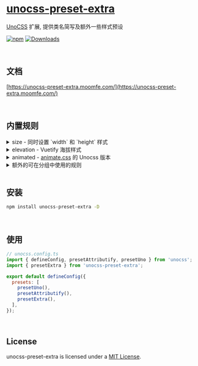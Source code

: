 # [unocss-preset-extra](https://unocss-preset-extra.moomfe.com/)

[UnoCSS](https://github.com/unocss/unocss) 扩展, 提供类名简写及额外一些样式预设

[![npm](https://img.shields.io/npm/v/unocss-preset-extra.svg)](https://www.npmjs.com/package/unocss-preset-extra)
[![Downloads](https://img.shields.io/npm/dm/unocss-preset-extra.svg)](https://www.npmjs.com/package/unocss-preset-extra)

<br>

## 文档

[https://unocss-preset-extra.moomfe.com/](https://unocss-preset-extra.moomfe.com/)

<br>

## 内置规则

<details>
  <summary>size - 同时设置 `width` 和 `height` 样式</summary>
  <br>

  ```html
  <div class="size-auto" />
  <div class="size-full" />
  <div class="min-size-1/2" />
  <div class="min-size-xs" />
  <div class="max-size-1" />
  <div class="max-size-[1px]" />
  ```

  这将生成以下 css 代码

  ```css
  .size-auto { width: auto; height: auto }
  .size-full { width: 100%; height: 100% }
  .min-size-1\/2 { min-width: 50%; min-height: 50% }
  .min-size-xs { min-width: 20rem; min-height: 20rem }
  .max-size-1 { max-width: 0.25rem; max-height: 0.25rem }
  .max-size-\[1px\] { max-width: 1px; max-height: 1px }
  ```

  <br>
</details>

<details>
  <summary>elevation - Vuetify 海拔样式</summary>
  <br>

>  1. 类名 `elevation` 可简写为 `el`
>  2. 可选的前缀 `shadow-`
>  3. 透明度支持 `(el|elevation)-(op|opacity)-(0~100)` 或 `shadow-(op|opacity)-(0~100)` 的方式

  ```html
  <!-- 正常使用 -->
  <div class="el-1" />
  <div class="elevation-2" />
  <div class="shadow-el-3" />
  <div class="shadow-elevation-4" />
  <!-- 透明度 -->
  <div class="el-5 el-op-50" />
  <div class="el-6 shadow-op-50" />
  ```

  在 [Variant Group](https://unocss.dev/transformers/variant-group) 或 [Attributify Mode](https://unocss.dev/presets/attributify) 下使用

  ```html
  <!-- Variant Group -->
  <div class="el-(1 op-50)" />
  <div class="elevation-(1 op-50)" />
  <div class="shadow-elevation-(1 op-50)" />

  <!-- Attributify Mode -->
  <div el="1 op-50" />
  <div elevation="1 op-50" />
  <div shadow-elevation="1 op-50" />
  ```

  <br>
</details>

<details>
  <summary>animated - <a href="https://animate.style" target="_blank">animate.css</a> 的 Unocss 版本</summary>
  <br>

  样式名称

  ```html
  <!-- 动画名称 ( 动画名称可在 https://animate.style 查阅, 使用时需转为 `kebabCase` 短横线隔开的格式 ) -->
  <div class="animated animated-bounce" />
  <div class="animated animated-fade-in" />
  <div class="animated animated-fade-out" />

  <!-- 动画运行次数 -->
  <div class="animated animated-bounce animated-infinite" /> <!-- 无限循环 -->
  <div class="animated animated-bounce animated-repeat-6" /> <!-- 循环 6 次 -->
  <div class="animated animated-bounce animated-repeat-666" /> <!-- 循环 666 次 -->

  <!-- 动画延迟 -->
  <div class="animated animated-bounce animated-delay-6" /> <!-- 延迟 6 毫秒 -->
  <div class="animated animated-bounce animated-delay-6s" /> <!-- 延迟 6 秒 -->
  <div class="animated animated-bounce animated-delay-6ms" /> <!-- 延迟 6 毫秒 -->

  <!-- 动画周期 -->
  <div class="animated animated-bounce animated-faster" /> <!-- 很快 -->
  <div class="animated animated-bounce animated-fast" /> <!-- 快 -->
  <div class="animated animated-bounce" /> <!-- 不设置, 默认 -->
  <div class="animated animated-bounce animated-slow" /> <!-- 慢 -->
  <div class="animated animated-bounce animated-slower" /> <!-- 很慢 -->
  <div class="animated animated-bounce animated-duration-6" /> <!-- 时长为 6 毫秒 -->
  <div class="animated animated-bounce animated-duration-6s" /> <!-- 时长为 6 秒 -->
  <div class="animated animated-bounce animated-duration-6ms" /> <!-- 时长为 6 毫秒 -->
  ```

  在 [Variant Group](https://unocss.dev/transformers/variant-group) 或 [Attributify Mode](https://unocss.dev/presets/attributify) 下使用

  ```html
  <!-- Variant Group -->
  <div class="animated-(~ bounce infinite)" />
  <div class="animated-(~ bounce faster delay-6s)" />

  <!-- Attributify Mode -->
  <div animated="~ bounce infinite" />
  <div animated="~ bounce faster delay-6s" />
  ```

  在 Vue 3 中使用

  ```html
  <Transition class="animated animated-faster" enter-active-class="animated-rotate-in" leave-active-class="animated-rotate-out" mode="out-in">
    ...
  </Transition>
  ```
</details>

<details>
  <summary>额外的可在分组中使用的规则</summary>
  <br>

  可在 [Variant Group](https://unocss.dev/transformers/variant-group) 或 [Attributify Mode](https://unocss.dev/presets/attributify) 下使用

  ```html
  <!-- 使用之前 -->
  <div class="flex-(~ col none) justify-center" />
  <div class="justify-center" flex="~ col none" />
  <!-- 使用之后 -->
  <div class="flex-(~ col none justify-center)" />
  <div flex="~ col none justify-center" />

  <!-- ↓↓↓ 以下是所有规则 ↓↓↓ -->

  <!-- (inline-)?(flex|grid)-justify-* -->
  <div class="flex-(~ justify-start)" />
  <div class="grid-(~ justify-center)" />
  <div class="inline-flex-(~ justify-between)" />
  <div class="inline-grid-(~ justify-end)" />

  <!-- (inline-)?(flex|grid)-order-* -->
  <div class="flex-(~ order-first)" />
  <div class="grid-(~ order-1)" />
  <div class="inline-flex-(~ order-2)" />
  <div class="inline-grid-(~ order-last)" />

  <!-- (inline-)?(flex|grid)-content-* -->
  <div class="flex-(~ content-start)" />
  <div class="grid-(~ content-center)" />
  <div class="inline-flex-(~ content-between)" />
  <div class="inline-grid-(~ content-end)" />

  <!-- (inline-)?(flex|grid)-items-* -->
  <div class="flex-(~ items-start)" />
  <div class="grid-(~ items-center)" />
  <div class="inline-flex-(~ items-baseline)" />
  <div class="inline-grid-(~ items-end)" />

  <!-- (inline-)?(flex|grid)-self-* -->
  <div class="flex-(~ self-start)" />
  <div class="grid-(~ self-center)" />
  <div class="inline-flex-(~ self-baseline)" />
  <div class="inline-grid-(~ self-end)" />

  <!-- (inline-)?(flex|grid)-place-content-* -->
  <div class="flex-(~ place-content-start)" />
  <div class="grid-(~ place-content-center)" />
  <div class="inline-flex-(~ place-content-between)" />
  <div class="inline-grid-(~ place-content-end)" />

  <!-- (inline-)?(flex|grid)-place-items-* -->
  <div class="flex-(~ place-items-start)" />
  <div class="grid-(~ place-items-center)" />
  <div class="inline-flex-(~ place-items-stretch)" />
  <div class="inline-grid-(~ place-items-end)" />

  <!-- (inline-)?(flex|grid)-place-self-* -->
  <div class="flex-(~ place-self-start)" />
  <div class="grid-(~ place-self-center)" />
  <div class="inline-flex-(~ place-self-stretch)" />
  <div class="inline-grid-(~ place-self-end)" />
  ```
</details>

<br>

## 安装

```bash
npm install unocss-preset-extra -D
```

<br>

## 使用

```js
// unocss.config.ts
import { defineConfig, presetAttributify, presetUno } from 'unocss';
import { presetExtra } from 'unocss-preset-extra';

export default defineConfig({
  presets: [
    presetUno(),
    presetAttributify(),
    presetExtra(),
  ],
});
```

<br>

## License

unocss-preset-extra is licensed under a [MIT License](./LICENSE).
